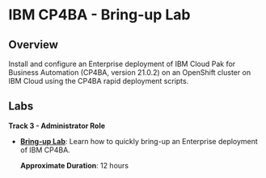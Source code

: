 # IBM CP4BA - Bring-up Lab

## Overview

Install and configure an Enterprise deployment of IBM Cloud Pak for Business Automation (CP4BA, version 21.0.2) on an OpenShift cluster on IBM Cloud using the CP4BA rapid deployment scripts.

## Labs

**Track 3 - Administrator Role**

- **[Bring-up Lab](Lab%20Guide%20-%20Bring-up%20Lab.pdf)**: Learn how to quickly bring-up an Enterprise deployment of IBM CP4BA.

  **Approximate Duration**: 12 hours
